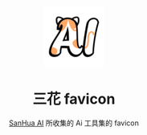 <div align="center">

<img height="120" src="../../.github/assets/logo.svg">

<h1>三花 favicon</h1>

[SanHua AI](https://sanhua.himrr.com/) 所收集的 Ai 工具集的 favicon

</div>
